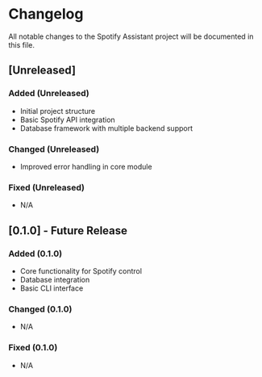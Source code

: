 # Changelog

All notable changes to the Spotify Assistant project will be documented in this file.

## [Unreleased]

### Added (Unreleased)
- Initial project structure
- Basic Spotify API integration
- Database framework with multiple backend support

### Changed (Unreleased)
- Improved error handling in core module

### Fixed (Unreleased)
- N/A

## [0.1.0] - Future Release

### Added (0.1.0)
- Core functionality for Spotify control
- Database integration
- Basic CLI interface

### Changed (0.1.0)
- N/A

### Fixed (0.1.0)
- N/A
